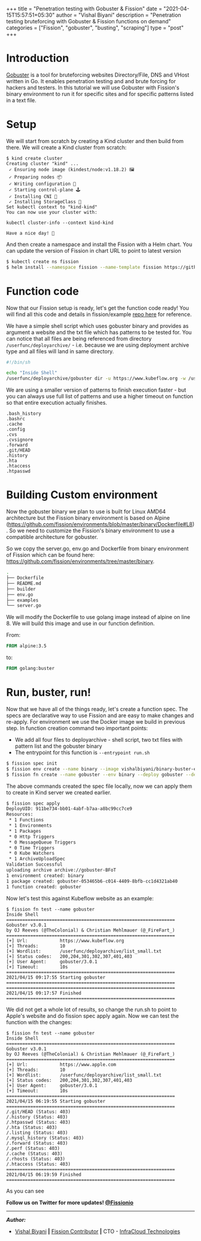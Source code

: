 +++
title = "Penetration testing with Gobuster & Fission"
date = "2021-04-15T15:57:51+05:30"
author = "Vishal Biyani"
description = "Penetration testing bruteforcing with Gobuster & Fission functions on demand"
categories = ["Fission", "gobuster", "busting", "scraping"]
type = "post"
+++

# Introduction

[Gobuster](https://github.com/OJ/gobuster) is a tool for bruteforcing websites Directory/File, DNS and VHost written in Go. It enables penetration testing and and brute forcing for hackers and testers. In this tutorial we will use Gobuster with Fission's binary environment to run it for specific sites and for specific patterns listed in a text file.

# Setup

We will start from scratch by creating a Kind cluster and then build from there. We will create a Kind cluster from scratch: 

```
$ kind create cluster
Creating cluster "kind" ...
 ✓ Ensuring node image (kindest/node:v1.18.2) 🖼
 ✓ Preparing nodes 📦
 ✓ Writing configuration 📜
 ✓ Starting control-plane 🕹️
 ✓ Installing CNI 🔌
 ✓ Installing StorageClass 💾
Set kubectl context to "kind-kind"
You can now use your cluster with:

kubectl cluster-info --context kind-kind

Have a nice day! 👋
```

And then create a namespace and install the Fission with a Helm chart. You can update the version of Fission in chart URL to point to latest version

```sh
$ kubectl create ns fission
$ helm install --namespace fission --name-template fission https://github.com/fission/fission/releases/download/1.12.0/fission-core-1.12.0.tgz

```
# Function code

Now that our Fission setup is ready, let's get the function code ready! You will find all this code and details in fission/example [repo here](https://github.com/fission/examples/tree/master/samples/gobuster-example) for reference.

We have a simple shell script which uses gobuster binary and provides as argument a website and the txt file which has patterns to be tested for. You can notice that all files are being referenced from directory `/userfunc/deployarchive/` - i.e. because we are using deployment archive type and all files will land in same directory.

```sh
#!/bin/sh

echo "Inside Shell"
/userfunc/deployarchive/gobuster dir -u https://www.kubeflow.org -w /userfunc/deployarchive/list_small.txt
```

We are using a smaller version of patterns to finish execution faster - but you can always use full list of patterns and use a higher timeout on function so that entire execution actually finishes.

```
.bash_history
.bashrc
.cache
.config
.cvs
.cvsignore
.forward
.git/HEAD
.history
.hta
.htaccess
.htpasswd
```

# Building Custom environment

Now the gobuster binary we plan to use is built for Linux AMD64 architecture but the Fission binary environment is based on Alpine (https://github.com/fission/environments/blob/master/binary/Dockerfile#L8). So we need to customize the Fission's binary environment to use a compatible architecture for gobuster.

So we copy the server.go, env.go and Dockerfile from binary environment of Fission which can be found here: https://github.com/fission/environments/tree/master/binary. 

```sh
.
├── Dockerfile
├── README.md
├── builder
├── env.go
├── examples
└── server.go
```
We will modify the Dockerfile to use golang image instead of alpine on line 8. We will build this image and use in our function definition.

From:

```Dockerfile
FROM alpine:3.5
```

to:

```Dockerfile
FROM golang:buster
```

# Run, buster, run!

Now that we have all of the things ready, let's create a function spec. The specs are declarative way to use Fission and are easy to make changes and re-apply. For environment we use the Docker image we build in previous step. In function creation command two important points:
- We add all four files to deployarchive - shell script, two txt files with pattern list and the gobuster binary
- The entrypoint for this function is `--entrypoint run.sh`

```sh
$ fission spec init
$ fission env create --name binary --image vishalbiyani/binary-buster-env:2 --version 3 --poolsize 1 --spec
$ fission fn create --name gobuster --env binary --deploy gobuster --deploy list_small.txt --deploy run.sh --entrypoint run.sh --spec
```
The above commands created the spec file locally, now we can apply them to create in Kind server we created earlier.

```sh
$ fission spec apply
DeployUID: 911be734-bb01-4abf-b7aa-a8bc99cc7ce9
Resources:
 * 1 Functions
 * 1 Environments
 * 1 Packages
 * 0 Http Triggers
 * 0 MessageQueue Triggers
 * 0 Time Triggers
 * 0 Kube Watchers
 * 1 ArchiveUploadSpec
Validation Successful
uploading archive archive://gobuster-BFoT
1 environment created: binary
1 package created: gobuster-053465b6-c014-4409-8bfb-cc1d4321ab40
1 function created: gobuster

```

Now let's test this against Kubeflow website as an example:

```
$ fission fn test --name gobuster
Inside Shell
===============================================================
Gobuster v3.0.1
by OJ Reeves (@TheColonial) & Christian Mehlmauer (@_FireFart_)
===============================================================
[+] Url:            https://www.kubeflow.org
[+] Threads:        10
[+] Wordlist:       /userfunc/deployarchive/list_small.txt
[+] Status codes:   200,204,301,302,307,401,403
[+] User Agent:     gobuster/3.0.1
[+] Timeout:        10s
===============================================================
2021/04/15 09:17:55 Starting gobuster
===============================================================
===============================================================
2021/04/15 09:17:57 Finished
===============================================================
```

We did not get a whole lot of results, so change the run.sh to point to Apple's website and do fission spec apply again. Now we can test the function with the changes:

```
$ fission fn test --name gobuster
Inside Shell
===============================================================
Gobuster v3.0.1
by OJ Reeves (@TheColonial) & Christian Mehlmauer (@_FireFart_)
===============================================================
[+] Url:            https://www.apple.com
[+] Threads:        10
[+] Wordlist:       /userfunc/deployarchive/list_small.txt
[+] Status codes:   200,204,301,302,307,401,403
[+] User Agent:     gobuster/3.0.1
[+] Timeout:        10s
===============================================================
2021/04/15 06:19:55 Starting gobuster
===============================================================
/.git/HEAD (Status: 403)
/.history (Status: 403)
/.htpasswd (Status: 403)
/.hta (Status: 403)
/.listing (Status: 403)
/.mysql_history (Status: 403)
/.forward (Status: 403)
/.perf (Status: 403)
/.cache (Status: 403)
/.rhosts (Status: 403)
/.htaccess (Status: 403)
===============================================================
2021/04/15 06:19:59 Finished
===============================================================
```

As you can see 


**Follow us on Twitter for more updates! [@Fissionio](https://www.twitter.com/fissionio)**

--- 
**_Author:_**

* [Vishal Biyani](https://twitter.com/vishal_biyani)  **|**  [Fission Contributor](https://github.com/vishal-biyani)  **|**  CTO - [InfraCloud Technologies](http://infracloud.io/)